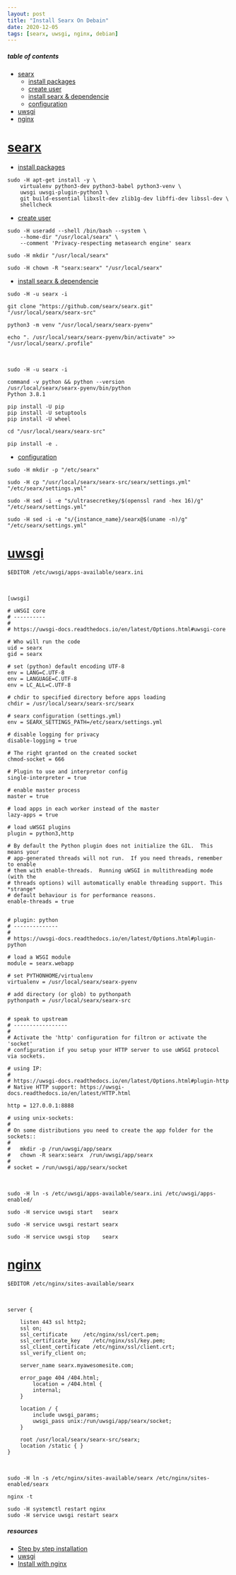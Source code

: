```yaml
---
layout: post
title: "Install Searx On Debain"
date: 2020-12-05
tags: [searx, uwsgi, nginx, debian]
---
```


##### table of contents
- [searx](#searx)
  - [install packages](#installpackages)
  - [create user](#createuser)
  - [install searx & dependencie](#installsearx&dependencie)
  - [configuration](#configuration)
- [uwsgi](#uwsgi)
- [nginx](#nginx)

# [searx](#searx)
- [install packages](#installpackages)

```
sudo -H apt-get install -y \
    virtualenv python3-dev python3-babel python3-venv \
    uwsgi uwsgi-plugin-python3 \
    git build-essential libxslt-dev zlib1g-dev libffi-dev libssl-dev \
    shellcheck
```

- [create user](#createuser)

```
sudo -H useradd --shell /bin/bash --system \
    --home-dir "/usr/local/searx" \
    --comment 'Privacy-respecting metasearch engine' searx

sudo -H mkdir "/usr/local/searx"

sudo -H chown -R "searx:searx" "/usr/local/searx"
```

- [install searx & dependencie](#installsearx&dependencie)

```
sudo -H -u searx -i

git clone "https://github.com/searx/searx.git" "/usr/local/searx/searx-src"

python3 -m venv "/usr/local/searx/searx-pyenv"

echo ". /usr/local/searx/searx-pyenv/bin/activate" >>  "/usr/local/searx/.profile"
```

<br />

```
sudo -H -u searx -i

command -v python && python --version
/usr/local/searx/searx-pyenv/bin/python
Python 3.8.1

pip install -U pip
pip install -U setuptools
pip install -U wheel

cd "/usr/local/searx/searx-src"

pip install -e .
```

- [configuration](#configuration)

```
sudo -H mkdir -p "/etc/searx"

sudo -H cp "/usr/local/searx/searx-src/searx/settings.yml" "/etc/searx/settings.yml"

sudo -H sed -i -e "s/ultrasecretkey/$(openssl rand -hex 16)/g" "/etc/searx/settings.yml"

sudo -H sed -i -e "s/{instance_name}/searx@$(uname -n)/g" "/etc/searx/settings.yml"
```

# [uwsgi](#uwsgi)

```
$EDITOR /etc/uwsgi/apps-available/searx.ini
```

<br />

```
[uwsgi]

# uWSGI core
# ----------
#
# https://uwsgi-docs.readthedocs.io/en/latest/Options.html#uwsgi-core

# Who will run the code
uid = searx
gid = searx

# set (python) default encoding UTF-8
env = LANG=C.UTF-8
env = LANGUAGE=C.UTF-8
env = LC_ALL=C.UTF-8

# chdir to specified directory before apps loading
chdir = /usr/local/searx/searx-src/searx

# searx configuration (settings.yml)
env = SEARX_SETTINGS_PATH=/etc/searx/settings.yml

# disable logging for privacy
disable-logging = true

# The right granted on the created socket
chmod-socket = 666

# Plugin to use and interpretor config
single-interpreter = true

# enable master process
master = true

# load apps in each worker instead of the master
lazy-apps = true

# load uWSGI plugins
plugin = python3,http

# By default the Python plugin does not initialize the GIL.  This means your
# app-generated threads will not run.  If you need threads, remember to enable
# them with enable-threads.  Running uWSGI in multithreading mode (with the
# threads options) will automatically enable threading support. This *strange*
# default behaviour is for performance reasons.
enable-threads = true


# plugin: python
# --------------
#
# https://uwsgi-docs.readthedocs.io/en/latest/Options.html#plugin-python

# load a WSGI module
module = searx.webapp

# set PYTHONHOME/virtualenv
virtualenv = /usr/local/searx/searx-pyenv

# add directory (or glob) to pythonpath
pythonpath = /usr/local/searx/searx-src


# speak to upstream
# -----------------
#
# Activate the 'http' configuration for filtron or activate the 'socket'
# configuration if you setup your HTTP server to use uWSGI protocol via sockets.

# using IP:
#
# https://uwsgi-docs.readthedocs.io/en/latest/Options.html#plugin-http
# Native HTTP support: https://uwsgi-docs.readthedocs.io/en/latest/HTTP.html

http = 127.0.0.1:8888

# using unix-sockets:
#
# On some distributions you need to create the app folder for the sockets::
#
#   mkdir -p /run/uwsgi/app/searx
#   chown -R searx:searx  /run/uwsgi/app/searx
#
# socket = /run/uwsgi/app/searx/socket
```

<br />

```
sudo -H ln -s /etc/uwsgi/apps-available/searx.ini /etc/uwsgi/apps-enabled/

sudo -H service uwsgi start   searx

sudo -H service uwsgi restart searx

sudo -H service uwsgi stop    searx
```

# [nginx](#nginx)

```
$EDITOR /etc/nginx/sites-available/searx
```

<br />

```
server {

    listen 443 ssl http2;
    ssl on;
    ssl_certificate     /etc/nginx/ssl/cert.pem;
    ssl_certificate_key    /etc/nginx/ssl/key.pem;
    ssl_client_certificate /etc/nginx/ssl/client.crt;
    ssl_verify_client on;

    server_name searx.myawesomesite.com;

    error_page 404 /404.html;
        location = /404.html {
        internal;
    }

    location / {
        include uwsgi_params;
        uwsgi_pass unix:/run/uwsgi/app/searx/socket;
    }

    root /usr/local/searx/searx-src/searx;
    location /static { }
}
```

<br />

```
sudo -H ln -s /etc/nginx/sites-available/searx /etc/nginx/sites-enabled/searx

nginx -t

sudo -H systemctl restart nginx
sudo -H service uwsgi restart searx
```

##### resources
- [Step by step installation](https://searx.github.io/searx/admin/installation-searx.html)
- [uwsgi](https://searx.github.io/searx/admin/installation-uwsgi.html)
- [Install with nginx](https://searx.github.io/searx/admin/installation-nginx.html)
